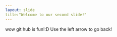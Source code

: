 ```yaml
---
layout: slide
title:"Welcome to our second slide!"
---
```

wow git hub is fun!:D
Use the left arrow to go back!
